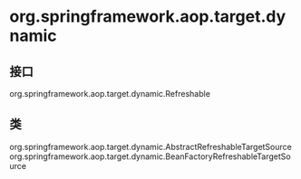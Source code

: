 # org.springframework.aop.target.dynamic

## 接口

org.springframework.aop.target.dynamic.Refreshable

## 类

org.springframework.aop.target.dynamic.AbstractRefreshableTargetSource
org.springframework.aop.target.dynamic.BeanFactoryRefreshableTargetSource




